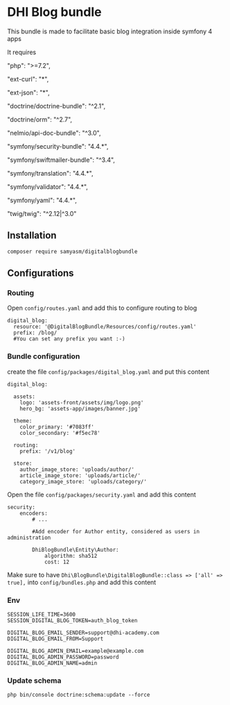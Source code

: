 # DHI Blog bundle

This bundle is made to facilitate basic blog integration inside symfony 4 apps

It requires

"php": ">=7.2",

"ext-curl": "*",

"ext-json": "*",

"doctrine/doctrine-bundle": "^2.1",

"doctrine/orm": "^2.7",

"nelmio/api-doc-bundle": "^3.0",

"symfony/security-bundle": "4.4.*",

"symfony/swiftmailer-bundle": "^3.4",

"symfony/translation": "4.4.*",

"symfony/validator": "4.4.*",

"symfony/yaml": "4.4.*",

"twig/twig": "^2.12|^3.0"

## Installation

```bash
composer require samyasm/digitalblogbundle
```
## Configurations

### Routing

Open ```config/routes.yaml``` and add this to configure routing to blog

```
digital_blog:
  resource: '@DigitalBlogBundle/Resources/config/routes.yaml'
  prefix: /blog/ 
  #You can set any prefix you want :-)
```

### Bundle configuration

create the file ```config/packages/digital_blog.yaml``` and put this content

```
digital_blog:
  
  assets:
    logo: 'assets-front/assets/img/logo.png'
    hero_bg: 'assets-app/images/banner.jpg'
    
  theme:
    color_primary: '#7083ff'
    color_secondary: '#f5ec78'
    
  routing:
    prefix: '/v1/blog'
  
  store:
    author_image_store: 'uploads/author/'
    article_image_store: 'uploads/article/'
    category_image_store: 'uploads/category/'
```

Open the file ```config/packages/security.yaml``` and add this content

```
security:
    encoders:
        # ...
        
        #Add encoder for Author entity, considered as users in administration
        
        DhiBlogBundle\Entity\Author:
            algorithm: sha512
            cost: 12
```

Make sure to have ```Dhi\BlogBundle\DigitalBlogBundle::class => ['all' => true],``` into ```config/bundles.php``` and add this content

### Env

```
SESSION_LIFE_TIME=3600
SESSION_DIGITAL_BLOG_TOKEN=auth_blog_token

DIGITAL_BLOG_EMAIL_SENDER=support@dhi-academy.com
DIGITAL_BLOG_EMAIL_FROM=Support

DIGITAL_BLOG_ADMIN_EMAIL=example@example.com
DIGITAL_BLOG_ADMIN_PASSWORD=password
DIGITAL_BLOG_ADMIN_NAME=admin
```

### Update schema

```
php bin/console doctrine:schema:update --force
```
